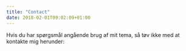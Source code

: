 ```yaml
---
title: "Contact"
date: 2018-02-01T09:02:09+01:00
---
```


Hvis du har spørgsmål angående brug af mit tema, så tøv ikke med at kontakte mig herunder: 